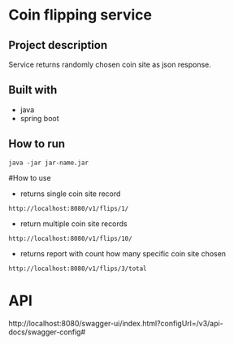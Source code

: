 # Coin flipping service
## Project description
Service returns randomly chosen coin site as json response.
## Built with
- java
- spring boot
## How to run
````
java -jar jar-name.jar
````
#How to use
- returns single coin site record
````
http://localhost:8080/v1/flips/1/
````
- return multiple coin site records
````
http://localhost:8080/v1/flips/10/
````
- returns report with count how many specific coin site chosen
````
http://localhost:8080/v1/flips/3/total
````
# API

http://localhost:8080/swagger-ui/index.html?configUrl=/v3/api-docs/swagger-config#
